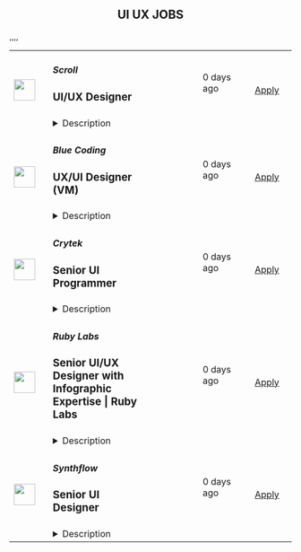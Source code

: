 <div align="center"><h2>UI UX JOBS</h2></div><table><tr>
                <td width="100" height="100" rowspan="2">
                    <img src="https://avatars.githubusercontent.com/u/87750292?s=200&v=4" width="38px" height="auto">
                </td>
                <td width="300">
                    <h5>Scroll</h5>
                    <h3>UI/UX Designer</h3>
                </td>
                <td width="300">
                    <code></code>
                </td>
                <td width="200">
                <text>0 days ago</text>
                </td>
                <td width="100" rowspan="2">
                <a href="https://job-boards.eu.greenhouse.io/scrollio/jobs/4500637101" align="right" target="_blank">Apply</a>
                </td>
            </tr>
            <tr>
                <td colspan="3">
                <details><summary>Description</summary>
                &lt;div class=&quot;content-intro&quot;&gt;&lt;p&gt;Scroll is a Layer 2 scaling solution for Ethereum, specifically focusing on zkRollups. Key aspects of Scroll are zkRollup technology, Scalability, Efficiency, Security, and Developer-friendly. Overall, Scroll plays a crucial role in addressing Ethereum&#39;s scalability challenges and facilitating the growth of decentralized finance (DeFi) and other blockchain-based applications by providing a scalable and efficient Layer 2 solution.&amp;nbsp;&lt;/p&gt;&lt;/div&gt;&lt;h3&gt;&lt;strong&gt;Position Overview&lt;/strong&gt;&lt;/h3&gt;
&lt;p&gt;Proficient UX/UI Designer to help us design user-friendly application and website complementary to the team’s needs. The ideal candidate shall have a strong knowledge of design principles, excellent graphic design skills, and high proficiency in Figma, and other relevant design software tools.&lt;/p&gt;
&lt;h2&gt;Job requirement:&lt;/h2&gt;
&lt;ul&gt;
&lt;li&gt;Build wireframes, prototypes, and user flows to visualise design of application and website.&lt;/li&gt;
&lt;li&gt;Design interactive and engaging graphics for various platforms, including websites, and application.&lt;/li&gt;
&lt;li&gt;Remain current with design trends, tools, and technologies.&lt;/li&gt;
&lt;li&gt;3-5 years of experience in UX and graphic design.&lt;/li&gt;
&lt;li&gt;Proven portfolio showcasing a range of design projects and successful outcomes&lt;/li&gt;
&lt;li&gt;Proficiency in design software such as Figma, Adobe Creative Suite.&lt;/li&gt;
&lt;li&gt;Able to work in a highly dynamic environment&lt;/li&gt;
&lt;/ul&gt;
&lt;p&gt;&amp;nbsp;&lt;/p&gt;&lt;div class=&quot;content-conclusion&quot;&gt;&lt;h3&gt;&lt;strong&gt;About You&lt;/strong&gt;&lt;/h3&gt;
&lt;ul&gt;
&lt;li&gt;You are a self-starter and ability to take ownership, well organised, self-disciplined and effective when working autonomously on tasks and projects;&lt;/li&gt;
&lt;li&gt;You are responsive, collaborative and committed person with a high work ethic;&lt;/li&gt;
&lt;li&gt;You are a high class communicator who can articulate their views succinctly on calls or asynchronously in globally distributed, remote teams;&lt;/li&gt;
&lt;li&gt;You relish working in an agile start-up environment;&lt;/li&gt;
&lt;li&gt;You are a great listener who understands when to listen first and engages well with colleagues;&lt;/li&gt;
&lt;li&gt;You are a resilient, driven individual who is willing and able to continually develop and iterate to succeed;&lt;/li&gt;
&lt;/ul&gt;
&lt;h3&gt;&lt;strong&gt;What We Offer&lt;/strong&gt;&lt;/h3&gt;
&lt;ul&gt;
&lt;li&gt;A mission-led, collaborative culture&lt;/li&gt;
&lt;li&gt;Opportunity to work with cutting edge technology and like-minded people who are contributing to the progression of Ethereum&lt;/li&gt;
&lt;li&gt;Competitive salary package / generous paid time off / annual growth budget&lt;/li&gt;
&lt;li&gt;100% remote from any location with flexible hours&lt;/li&gt;
&lt;li&gt;Home office set up / co-working membership allowance&lt;/li&gt;
&lt;li&gt;Private healthcare in selected countries&lt;/li&gt;
&lt;/ul&gt;
&lt;p&gt;&lt;em&gt;Scroll is proud to be an equal opportunity workplace. We are committed to equal employment opportunities regardless of race, color, ancestry, religion, sex, national origin, sexual orientation, age, citizenship, marital status, disability, gender identity, or Veteran status. If you have a disability or special need, please let us know and we&#39;ll do our best to accommodate.&lt;/em&gt;&lt;/p&gt;
&lt;p&gt;&amp;nbsp;&lt;/p&gt;&lt;/div&gt;
                </details>
                </td>
            </tr>,<tr>
                <td width="100" height="100" rowspan="2">
                    <img src="https://media.licdn.com/dms/image/C4D0BAQHlK67hgnhzQw/company-logo_200_200/0/1631346154820?e=2147483647&v=beta&t=_R2Ssj7L_f4xqmSCcq0nOLCyCz0QN2lFnHssxxhj3YY" width="38px" height="auto">
                </td>
                <td width="300">
                    <h5>Blue Coding</h5>
                    <h3>UX/UI Designer (VM)</h3>
                </td>
                <td width="300">
                    <code></code>
                </td>
                <td width="200">
                <text>0 days ago</text>
                </td>
                <td width="100" rowspan="2">
                <a href="https://jobs.lever.co/bluecoding/a3279442-c6d4-4582-a07a-04681cfff98b" align="right" target="_blank">Apply</a>
                </td>
            </tr>
            <tr>
                <td colspan="3">
                <details><summary>Description</summary>
                <div><i style="font-size: 18px">Do you want to earn a salary in USD?&nbsp;</i></div><div><i style="font-size: 18px">Would you like to work from wherever you want?</i></div><div><i style="font-size: 18px">Would you like to be a part of the leading next-gen software developers?&nbsp;</i></div><div><br></div><div><b style="font-size: 24px">Hi, you finally found us!</b><span style="font-size: 24px">&nbsp;</span></div><div><br></div><div><b style="font-size: 24px">Why work at Blue Coding?</b><span style="font-size: 24px">&nbsp;</span></div><div><br></div><div>At Blue Coding we specialize in hiring excellent developers and amazing people from all over Latin America and other parts of the world. For the past 10 years, we’ve helped cutting-edge companies in the United States and Canada -both large and small, build great development teams and develop great products. Online shops, digital agencies, SaaS providers, and software consulting firms are a few of our clients. Our team of over 100 engineers is distributed in more than 10 countries across the Americas. We are a fully remote company working with a wide array of technologies and have expertise in every stage of the software development process.&nbsp;&nbsp;</div><div><br></div><div>Our team is highly connected, united, and culturally diverse, and our collaborators are involved in many initiatives around the world, from wildlife preservation to volunteering at local charities. We also participate in group activities like movie nights, trivia, and meme competitions. We stand for honesty, fairness, respect, efficiency, hard work, and cooperation.</div><div><br></div><div><b style="font-size: 24px;">What are we looking for?</b></div><div><br></div><div>In this opportunity, we are looking for a Designer to work with one of our foreign clients, who is a market leader in the consultation, design, procurement, implementation, and ongoing managed services for technology services for mid to large global enterprises. As a Telecom Managed Service company, they partner with over 300 service providers globally to help customers with technology design and find the best solutions to meet their needs.</div><div><br></div><div>As a UX/UI Designer, you will play a pivotal role in shaping innovative, user-centric experiences that&nbsp;deliver cellular cost optimization services for enterprises. Joining our client's team, you will be dedicated to helping reduce their clients' monthly cell phone bills and simplifying the management of their mobile device inventory and services.</div><div><br></div><div>If you are independent, a great communicator, a problem solver, and have strong attention to detail, this is a great fit for you! Our jobs are fully remote – as long as you have the skills and can get the work done well, you can work anywhere in the listed countries you want.</div><h3>Here are some of the exciting day-to-day challenges you will face in this role:</h3><li>Design, prototype, test, and support the development of user interfaces that adhere to our client's custom design system.&nbsp;</li><li>Effectively communicate design concepts to developers and key stakeholders to ensure smooth implementation.&nbsp;</li><li>Create innovative user experiences that align with product, marketing, and business needs, enhancing customer interaction with complex telecom solutions.&nbsp;</li><li>Conduct research and stay current on industry best practices, competitor designs, and emerging technologies to continually improve the user experience.&nbsp;</li><li>Participate in and analyze usability testing sessions to ensure products meet user needs and expectations.&nbsp;</li><li>Collaborate with teams to develop consistent, intuitive consumer and enterprise solutions architectures.&nbsp;</li><li>Maintain a strong working knowledge of design software and UI/UX trends</li>,<h3>You will shine if you have:</h3><li>Bachelor’s degree in Interaction Design, Graphic Design, or related field (or equivalent work experience).&nbsp;</li><li>Strong experience in UI design with a proven track record of creating and implementing effective designs across various platforms.&nbsp;</li><li>Proficiency in rapid prototyping and the ability to create UI design deliverables such as sitemaps, user flows, wireframes, and prototypes.&nbsp;</li><li>Strong problem-solving skills with a data-driven approach to optimizing user experience.&nbsp;</li><li>Expertise in Figma, with experience in using and customizing design systems.&nbsp;</li><li>Understanding front-end technologies (HTML, CSS, JS) is beneficial.&nbsp;</li><li>Excellent interpersonal, communication, and presentation skills, with the ability to collaborate effectively across departments and explain design decisions.&nbsp;</li><li>Highly organized, self-motivated, and detail-oriented with excellent time management skills and the ability to manage multiple projects simultaneously.&nbsp;</li><li>Innovative, Visionaire, focused, collaborative</li><li>Ability to work effectively in a self-directed culture and handle ambiguity with ease</li>,<h3>It doesn't hurt if you also have</h3><li>Experience in the Mobility industry.</li><li>Experience creating and designing dashboards.</li><li>Knowledge or experience with data analytics tools.</li>,<h3>Here are some of the perks we offer you:</h3><li>Salary in USD</li><li>Long-term</li><li>Flexible schedule (within US Time zones)</li><li>100% Remote</li><div><b style="font-size: 24px">Hey, you are still here!</b><span style="font-size: 24px">&nbsp;</span></div><div><br></div><div>So, let us ask a few questions. Do you like working in a friendly environment? Are you fluent in English? Do you have a strong work ethic, are detail-oriented and have an ownership mentality? And most importantly do you love music and puppies? If so, then what are you waiting for? Come join our team and become part of this awesome company! We will be expecting you.</div>
                </details>
                </td>
            </tr>,<tr>
                <td width="100" height="100" rowspan="2">
                    <img src="https://pbs.twimg.com/profile_images/1031556251782705153/l7Ht7Yer_400x400.jpg" width="38px" height="auto">
                </td>
                <td width="300">
                    <h5>Crytek</h5>
                    <h3>Senior UI Programmer</h3>
                </td>
                <td width="300">
                    <code></code>
                </td>
                <td width="200">
                <text>0 days ago</text>
                </td>
                <td width="100" rowspan="2">
                <a href="https://jobs.lever.co/crytek/f54e9f31-343c-4ffe-ba98-33afa607a9cb" align="right" target="_blank">Apply</a>
                </td>
            </tr>
            <tr>
                <td colspan="3">
                <details><summary>Description</summary>
                <div>Crytek is looking for an experienced and passionate <b>Senior</b>&nbsp;<b>UI Programmer</b> to work with the <i><a rel="noopener noreferrer" class="postings-link" href="https://www.huntshowdown.com/">Hunt: Showdown</a></i> development team.</div><div><br></div><div>As Senior UI programmer, you will help develop the tools and interaction methods that are required for building user interfaces. Working closely with UX / UI Designers, you will play an important role in how the UI is built and how it will function. The ideal candidate has experience in different parts of game development.</div><div><br></div><div><b><u>Relocation &amp; Remote Work</u></b></div><div><br></div><div><span style="font-size: inherit;">For this position, you have one of the following options:</span></div><div><br></div><div><span style="font-size: inherit;">1. Come to our modern headquarters in Frankfurt and receive an attractive relocation package and have access to all of our benefits.</span></div><div><br></div><div><span style="font-size: inherit;">2. If you are already living in one of the following countries, we are able to offer you a permanent work contract and allow you to work remotely&nbsp;as an employee&nbsp;from there.&nbsp;</span></div><div><span style="font-size: inherit;">Germany</span></div><div><span style="font-size: inherit;">Sweden</span></div><div><span style="font-size: inherit;">United Kingdom</span></div><div><span style="font-size: inherit;">Spain</span></div><div><span style="font-size: inherit;">Poland</span></div><div><span style="font-size: inherit;">Austria</span></div><div><br></div><div><span style="font-size: inherit;">3. If you are interested in full-time remote work in any other country (max. +/- 2 hours CET), we&nbsp;can offer you&nbsp;a freelance contract arrangement.</span></div><h3>Responsibilities</h3><li>Develop, test, maintain and optimize the UI systems to work efficiently with the supported consoles and platforms, using CRYENGINE and Flash.</li><li>Meet the project’s schedule by breaking the long term goals into manageable tasks.</li><li>Complete tasks in a timely manner and to a consistent high quality standard.</li><li>Write clear, maintainable and portable code.</li><li>Display good communication and writing skills and create documentation where required.</li><li>Write technical and software design documents.</li><li>Work very closely with UI Artists, UX Designers, and other Engineers.</li>,<h3>Requirements</h3><li>5+ years of professional experience as UI Programmer in the games industry.</li><li>Bachelor’s degree in computer science or related field or equivialent work experience.</li><li>Excellent programming skills in C++ and object oriented programming.</li><li>Strong knowledge of Flash and ActionScript.</li><li>Comfortable working with Visual Studio and Adobe Flash CS6.</li><li>Worked on a UI oriented project.</li><li>Experience with writing custom controls, skins and other advanced UI features.</li><li>Experience with any game engines preferably experience with CRYENGINE.</li><li>Team player and self-driven.</li><li>Solid English skills, good communication skills with strong affinity for transparence.</li>,<h3>Pluses</h3><li>Working knowledge of Scaleform.</li><li>Experience with Python.</li><li>Experience in UX Design or development of UI systems.</li><li>Worked in multi-team agile development (SCRUM).&nbsp;</li><div><u><b>What you can expect from us</b></u></div><div><br></div><div><b>Career Path&nbsp;</b></div><div>Your professional development is important to us, so we have laid out a career plan to help you progress towards your goals and objectives.&nbsp;</div><div>&nbsp;</div><div><b>Company Apartment&nbsp;</b></div><div>To help you get settled, we provide you with a fully furnished company apartment during your first three months in Frankfurt.*&nbsp;</div><div><span style="font-size: 11pt;">&nbsp;</span></div><div><b>Relocation&nbsp;Support&nbsp;</b></div><div>We offer a relocation budget and full coverage of flights to Frankfurt for you and your family.&nbsp;</div><div>You can expect extensive assistance with visa, work permits, and communication with authorities during the relocation process, as well as help settling into Germany (e.g. setting up appointments with banks, government agencies, schools, landlords, finding apartments etc.).*&nbsp;</div><div><b style="font-size: 11pt;">&nbsp;&nbsp;&nbsp;&nbsp;&nbsp;&nbsp;&nbsp;&nbsp;&nbsp;&nbsp;&nbsp;&nbsp;</b></div><div><b>Public Transport Pass&nbsp;</b></div><div>Discover Frankfurt by bus, tram and metro – free of charge.*&nbsp;</div><div><span style="font-size: 11pt;">&nbsp;</span></div><div><b>Gym Card&nbsp;</b></div><div>A healthy body is a healthy mind. We offer a membership at the premium gym chain Fitness First in Germany. Work out, join group fitness classes, or relax in the wellness facilities.</div><div><span style="font-size: 11pt;">&nbsp;</span></div><div><b>International Environment&nbsp;</b></div><div>We truly embody diversity at Crytek. With employees from over 42 different countries, we define ourselves by our cultural diversity.&nbsp;</div><div>&nbsp;</div><div><b>German Classes&nbsp;</b></div><div>Understanding the local culture will make your stay abroad more enjoyable, and Crytek supports that by offering German language courses for you and your family.&nbsp;</div><div><span style="font-size: 11pt;">&nbsp;&nbsp;&nbsp;&nbsp;&nbsp;&nbsp;&nbsp;&nbsp;</span></div><div><b>Events</b></div><div>Join us on our exciting company events, including new starter breakfasts, summer and winter parties, our annual trip to Gamescom in Cologne, and many more!*&nbsp;</div><div>We are all gamers: stay connected and play games with your colleagues at our remote gaming parties.</div><div><span style="font-size: 11pt;">&nbsp; &nbsp; </span></div><div><b>Vacation Days&nbsp;</b></div><div>At our Frankfurt office you can enjoy 24 days of vacation per year, and every 2 years you get 1 more (up to a maximum of 28 days). You will also have on average 10 public holidays on top of the days you take off. If you are working from another country, local standards apply.</div><div><span style="font-size: 11pt;">&nbsp;&nbsp;</span></div><div>*only applicable to employees in Frankfurt. </div>
                </details>
                </td>
            </tr>,<tr>
                <td width="100" height="100" rowspan="2">
                    <img src="https://media.licdn.com/dms/image/v2/D4D0BAQF7VVv61POIFw/company-logo_200_200/company-logo_200_200/0/1721937953426?e=1743033600&v=beta&t=_qAkZ_qGO7Du2NSUdHDNbUKIbz28Y1HDm1g9mwNIOnk" width="38px" height="auto">
                </td>
                <td width="300">
                    <h5>Ruby Labs</h5>
                    <h3>Senior UI/UX Designer with Infographic Expertise | Ruby Labs</h3>
                </td>
                <td width="300">
                    <code></code>
                </td>
                <td width="200">
                <text>0 days ago</text>
                </td>
                <td width="100" rowspan="2">
                <a href="https://jobs.ashbyhq.com/ruby-labs/818ceeac-b36c-4cbe-86f2-49af85723488" align="right" target="_blank">Apply</a>
                </td>
            </tr>
            <tr>
                <td colspan="3">
                <details><summary>Description</summary>
                <h1><strong>About us</strong></h1><p style="min-height:1.5em">Ruby Labs is a leading tech company that creates and operates innovative consumer products. We offer a diverse range of opportunities across the health, education, and entertainment industries. Our innovative teams are driving the future of consumer-led products, and we're always looking for passionate individuals to join us. Learn more about our story at: <a target="_blank" rel="noopener noreferrer nofollow" href="https://rubylabs.com/about-us/">https://rubylabs.com/about-us/</a></p><p style="min-height:1.5em"></p><h1><strong>About the role</strong></h1><p style="min-height:1.5em">As a UI/UX Designer, you will create user-centric, visually appealing web interfaces that enhance the user experience. You will collaborate closely with product managers, developers, and stakeholders to deliver designs that are both functional and visually engaging. Your expertise in creating infographics will also play a key role in presenting complex data in an easy-to-understand and visually compelling way.</p><p style="min-height:1.5em"></p><h1><strong>Key Responsibilities</strong></h1><ul style="min-height:1.5em"><li><p style="min-height:1.5em">Design user-friendly, visually appealing web interfaces optimized for both mobile and desktop.</p></li><li><p style="min-height:1.5em">Work with product and development teams to create wireframes, prototypes, and high-fidelity UI designs.</p></li><li><p style="min-height:1.5em">Develop clear, engaging infographics to convey complex data and information in an easily digestible format.</p></li><li><p style="min-height:1.5em">Ensure that designs are responsive and provide a seamless experience across all screen sizes.</p></li><li><p style="min-height:1.5em">Work on web quizzes, web paywalls, and web funnels, with a focus on optimizing user flows and conversions.</p></li><li><p style="min-height:1.5em">Work on new products from scratch, contributing to the design and development of innovative, user-centered solutions.</p></li><li><p style="min-height:1.5em">Maintain brand consistency and ensure designs align with project objectives and user needs.</p></li><li><p style="min-height:1.5em">Continuously iterate and improve designs based on user feedback and performance metrics.</p></li><li><p style="min-height:1.5em">Stay up-to-date with the latest design trends and best practices, particularly for web2web businesses.</p><p style="min-height:1.5em"></p></li></ul><h1><strong>Qualifications</strong></h1><ul style="min-height:1.5em"><li><p style="min-height:1.5em">At least 5 years of professional experience as a UI/UX Designer, with a strong portfolio showcasing web-based projects.</p></li><li><p style="min-height:1.5em">Proficiency in designing and creating compelling infographics for digital platforms.</p></li><li><p style="min-height:1.5em">Strong understanding of user-centered design principles and best practices.</p></li><li><p style="min-height:1.5em">Experience using design tools such as Figma, Sketch, or Adobe XD for wireframing and prototyping.</p></li><li><p style="min-height:1.5em">Ability to create designs that are both functional and visually engaging across different screen sizes and devices.</p></li><li><p style="min-height:1.5em">Excellent problem-solving skills and attention to detail.</p></li><li><p style="min-height:1.5em">Experience working on successful web-based products, particularly for web2web businesses.</p></li><li><p style="min-height:1.5em">A passion for designing interfaces that deliver great user experiences and drive business growth.</p></li></ul><p style="min-height:1.5em"></p><h1><strong>Location</strong></h1><p style="min-height:1.5em">Ruby Labs operates within the CET (Central European Time) zone. Applicants from any country are welcome to apply for the position as long as they are located within approximately ± 4 hours of CET. This ensures optimal collaboration and communication during working hours.</p><p style="min-height:1.5em"></p><h1><strong>Benefits</strong></h1><p style="min-height:1.5em">Discover the perks of being part of our vibrant team! We offer:</p><ul style="min-height:1.5em"><li><p style="min-height:1.5em"><strong>Remote Work Environment:</strong> Embrace the freedom to work from anywhere, anytime, promoting a healthy work-life balance. 🏡⏰</p></li><li><p style="min-height:1.5em"><strong>Unlimited PTO:</strong> Enjoy unlimited paid time off to recharge and prioritize your well-being, without counting days. 🌴💼</p></li><li><p style="min-height:1.5em"><strong>Paid National Holidays:</strong> Celebrate and relax on national holidays with paid time off to unwind and recharge. 🎉🌟</p></li><li><p style="min-height:1.5em"><strong>Company-provided MacBook:</strong> Experience seamless productivity with top-notch Apple MacBooks provided to all employees who need them. 💻🚀</p></li><li><p style="min-height:1.5em"><strong>Flexible Independent Contractor Agreement:</strong> Unlock the benefits of flexibility, autonomy, and entrepreneurial opportunities. Benefit from tax advantages, networking opportunities, reduced employment obligations, and the freedom to work from anywhere. Read more about it here: <a target="_blank" rel="noopener noreferrer nofollow" href="https://docs.google.com/document/d/1dHF4ctKlez75whdn-ybUwP5d5Wr0BdwVrorrm_fM40Q/preview">https://docs.google.com/document/d/1dHF4ctKlez75whdn-ybUwP5d5Wr0BdwVrorrm_fM40Q/preview</a> 📈💼</p></li></ul><p style="min-height:1.5em">Be part of our fast-growing team and seize this excellent opportunity for personal and professional growth!</p><p style="min-height:1.5em"></p><h1><strong>Interview Process</strong></h1><p style="min-height:1.5em">After submitting your application, we conduct a thorough review which typically takes 3 to 5 days, but may occasionally take longer due to the volume of applications received. If we see a potential fit, we proceed with the following steps:</p><ul style="min-height:1.5em"><li><p style="min-height:1.5em">Recruiter Screening (40 minutes)</p></li><li><p style="min-height:1.5em">Technical Interview (90 minutes)</p></li><li><p style="min-height:1.5em">Final Interview (60 minutes)</p></li></ul><p style="min-height:1.5em"></p><h1><strong>Life at Ruby Labs</strong></h1><p style="min-height:1.5em">At Ruby Labs, we are more than a team; we're a community united in pushing the boundaries of technology and innovation. Our combined passion fuels our ambition for excellence, driving impact that resonates around the globe.</p><p style="min-height:1.5em">We are an equal-opportunity employer and celebrate diversity, recognizing that a diversity of thought and backgrounds builds stronger teams. We approach diversity and inclusion seriously and thoughtfully. We do not discriminate based on race, ethnicity, religion, color, place of birth, sex, gender identity or expression, sexual orientation, age, marital status, military service status, or disability status. Join us and be part of a company that is crafting the future of technology across multiple industries.</p><p style="min-height:1.5em"></p><p style="min-height:1.5em">#Li-Remote</p>
                </details>
                </td>
            </tr>,<tr>
                <td width="100" height="100" rowspan="2">
                    <img src="https://yt3.googleusercontent.com/d1EZViC7xXJl3O7DDUguF5UgjjvGXpqeKMhl-ivOftHbUeIFJDURN3TR8MnKewBKI44oO3n5HA=s160-c-k-c0x00ffffff-no-rj" width="38px" height="auto">
                </td>
                <td width="300">
                    <h5>Synthflow</h5>
                    <h3>Senior UI Designer</h3>
                </td>
                <td width="300">
                    <code></code>
                </td>
                <td width="200">
                <text>0 days ago</text>
                </td>
                <td width="100" rowspan="2">
                <a href="https://jobs.ashbyhq.com/synthflow/43841e1b-2eb0-4701-ad85-4317513a2eea" align="right" target="_blank">Apply</a>
                </td>
            </tr>
            <tr>
                <td colspan="3">
                <details><summary>Description</summary>
                <p style="min-height:1.5em">This is a fully remote role, allowing you to work from anywhere in the world.</p><p style="min-height:1.5em"></p><h1><strong>About Synthflow</strong></h1><p style="min-height:1.5em">At <a target="_blank" rel="noopener noreferrer nofollow" href="http://synthflow.ai/"><u>Synthflow</u></a> we’re building the easiest way for businesses to create AI-powered phone agents. No coding, no fuss—just smarter automation. We’re passionate about delivering the future of voice technology with lightning-fast, scalable solutions. It’s an exciting time at Synthflow: we’re early, fast-growing, and laser-focused on impact. Join us to do the best work of your career while helping businesses thrive.</p><p style="min-height:1.5em"></p><h1>About the role</h1><p style="min-height:1.5em">We are now seeking a talented and passionate Senior UI Designer to work on our product and web presence.</p><p style="min-height:1.5em"></p><h2>Your responsibilities will include:</h2><ul style="min-height:1.5em"><li><p style="min-height:1.5em"><strong>User Research:</strong> Deeply understand user behaviors, preferences, and pain points. Transform insights into actionable design strategies that enhance the user experience.</p></li><li><p style="min-height:1.5em"><strong>Design Excellence:</strong> Craft intuitive, visually compelling, and polished interfaces using Figma and other design tools.</p></li><li><p style="min-height:1.5em"><strong>Collaboration:</strong> Partner with cross-functional teams, effectively communicate design rationale, and iterate based on feedback.</p></li><li><p style="min-height:1.5em"><strong>Agility:</strong> Experiment, adapt, and iterate in a fast-moving startup environment to ensure our AI products are user-centric and ahead of the curve.</p></li></ul><p style="min-height:1.5em"></p><h1><strong>Who you are</strong></h1><p style="min-height:1.5em"></p><h3><strong>Must-Haves:</strong></h3><ul style="min-height:1.5em"><li><p style="min-height:1.5em"><strong>Proficiency in Design Tools:</strong> Expertise in Figma is required.</p></li><li><p style="min-height:1.5em"><strong>Experience with No-Code Tools:</strong> Hands-on experience with platforms like <strong>Webflow</strong>, <strong>Bubble</strong>, and <strong>Lottie Files</strong>.</p></li><li><p style="min-height:1.5em"><strong>User-Centric Approach:</strong> A track record of translating user research into tangible design improvements.</p></li><li><p style="min-height:1.5em"><strong>Portfolio:</strong> A strong portfolio showcasing your design process, creative problem-solving, and the impact of your work.</p></li><li><p style="min-height:1.5em"><strong>Communication Skills:</strong> Ability to clearly articulate ideas and actively listen to feedback.</p></li><li><p style="min-height:1.5em"><strong>Experience:</strong> 5+ years in UX/UI design, ideally within innovative or fast-paced environments.</p></li></ul><h3><strong>Nice-to-Haves:</strong></h3><ul style="min-height:1.5em"><li><p style="min-height:1.5em">Familiarity with additional no-code platforms (e.g., Zapier).</p></li><li><p style="min-height:1.5em">Experience designing for GenAI, B2B products, or tools in the ML/AI/Data space.</p></li><li><p style="min-height:1.5em">Previous experience in a startup environment, where agility and collaboration are key.</p></li></ul><p style="min-height:1.5em"></p><h1><strong>Why Join Synthflow AI?</strong></h1><ul style="min-height:1.5em"><li><p style="min-height:1.5em"><strong>Competitive Compensation:</strong> Enjoy a comprehensive package, including stock options, to share in our success.</p></li><li><p style="min-height:1.5em"><strong>Direct Impact:</strong> Shape the future of AI no-code solutions and see your designs make a real difference.</p></li><li><p style="min-height:1.5em"><strong>Cutting-Edge Tech:</strong> Work at the forefront of generative AI and no-code innovation, contributing to projects that redefine how users interact with AI.</p></li><li><p style="min-height:1.5em"><strong>Collaborative Culture:</strong> Join a supportive team that values creativity, mutual respect, and diverse perspectives.</p></li><li><p style="min-height:1.5em"><strong>Remote Flexibility:</strong> Work from anywhere in the world, with our headquarters in Berlin, Germany.</p></li></ul>
                </details>
                </td>
            </tr></table>